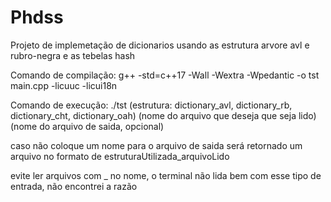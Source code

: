 # Phdss
Projeto de implemetação de dicionarios usando as estrutura arvore avl e rubro-negra e as tebelas hash

Comando de compilação:
g++ -std=c++17 -Wall -Wextra -Wpedantic -o tst main.cpp -licuuc -licui18n

Comando de execução:
./tst (estrutura: dictionary_avl, dictionary_rb, dictionary_cht, dictionary_oah) (nome do arquivo que deseja que seja lido) (nome do arquivo de saida, opcional)

caso não coloque um nome para o arquivo de saida será retornado um arquivo no formato de estruturaUtilizada_arquivoLido

evite ler arquivos com _ no nome, o terminal não lida bem com esse tipo de entrada, não encontrei a razão
